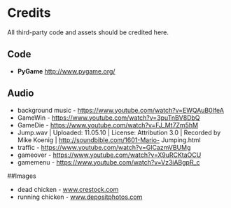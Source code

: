 # Credits

All third-party code and assets should be credited here.

## Code

- **PyGame** http://www.pygame.org/

## Audio

- background music - https://www.youtube.com/watch?v=EWQAuB0IfeA
- GameWin - https://www.youtube.com/watch?v=3puTnBV8DbQ
- GameDie - https://www.youtube.com/watch?v=FJ_Mt7Zm5hM
- Jump.wav | Uploaded: 11.05.10 | License: Attribution 3.0 | Recorded by Mike Koenig | http://soundbible.com/1601-Mario-
Jumping.html
- traffic - https://www.youtube.com/watch?v=GlCazmVBUMg
- gameover - https://www.youtube.com/watch?v=X9uRCKtaOCU
- gamemenu - https://www.youtube.com/watch?v=Vz3iABgpR_c

##Images
- dead chicken - www.crestock.com
- running chicken - www.depositphotos.com
